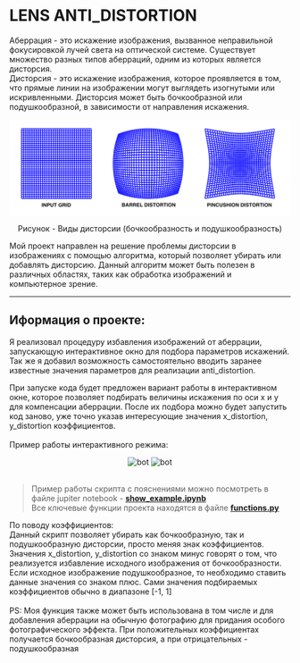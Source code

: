 # LENS ANTI_DISTORTION
Аберрация - это искажение изображения, вызванное неправильной фокусировкой лучей света на оптической системе.
Существует множество разных типов аберраций, одним из которых является дисторсия.<br> Дисторсия - это искажение изображения, которое проявляется в том, что прямые линии на изображении могут выглядеть изогнутыми или искривленными. Дисторсия может быть бочкообразной или подушкообразной, в зависимости от направления искажения.
<p align="center"> <img align="center" src="./images/example.png" alt="kolesnokov__dima"  /> </center>  
<p align="center"> Рисунок - Виды дисторсии (бочкообразность и подушкообразность) </center> 
<br>

Мой проект направлен на решение проблемы дисторсии в изображениях с помощью алгоритма, который позволяет убирать или добавлять дисторсию. Данный алгоритм может быть полезен в различных областях, таких как обработка изображений и компьютерное зрение.

---
## Иформация о проекте:
Я реализовал процедуру избавления изображений от аберрации, запускающую интерактивное окно для подбора параметров искажений. Так же я добавил возможность самостоятельно вводить заранее известные значения параметров для реализации anti_distortion. 


При запуске кода будет предложен вариант работы в интерактивном окне, которое позволяет подбирать величины искажения по оси x и y для компенсации аберрации. После их подбора можно будет запустить код заново, уже точно указав интересующие значения x_distortion, y_distortion коэффициентов.<br><br>
Пример работы интерактивного режима:
<div style="text-align:center;">
  <img src="https://drive.google.com/uc?id=1_UAyxGrV9PXYmL1dtQU-F6Nu9rAqgq9W" alt="bot" width="370" height="300">
  <img src="https://drive.google.com/uc?id=1nQZKBbkSOvCALdvfSTxoLFigxG7bNJcy" alt="bot" width="370" height="300">
</div>
<br>

>Пример работы скрипта с пояснениями можно посмотреть в файле jupiter notebook -
[__show_example.ipynb__](https://nbviewer.org/github/Koldim2001/Lens_distortion/blob/main/show_example.ipynb) <br>
>Все ключевые функции проекта находятся в файле [__functions.py__](https://github.com/Koldim2001/Lens_distortion/blob/main/functions.py)

По поводу коэффициентов:<br> Данный скрипт позволяет убирать как бочкообразную, так и подушкообразную дисторсии, просто меняя знак коэффициентов.<br>
Значения x_distortion, y_distortion со знаком минус говорят о том, что реализуется избавление исходного изображения от бочкообразности. Если исходное изображение подушкообразное, то необходимо ставить данные значения со знаком плюс.
Сами значения подбираемых коэффициентов обычно в диапазоне [-1, 1]
<br><br>
PS: Моя функция также может быть использована в том числе и для добавления аберрации на обычную фотографию для придания особого фотографического эффекта. При положительных коэффициентах получается бочкообразная дисторсия, а при отрицательных - подушкообразная




